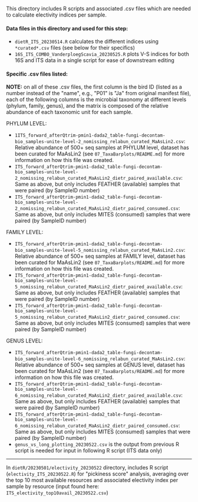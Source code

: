 This directory includes R scripts and associated .csv files which are needed to calculate electivity indices per sample. 

#### Data files in this directory and used for this step:
- `dietR_ITS_20230514.R` calculates the different indices using `*curated*.csv` files (see below for their specifics)
- `16S_ITS_COMBO_VanderploegScavia_20230525.R` plots V-S indices for both 16S and ITS data in a single script for ease of downstream editing

#### Specific .csv files listed:
**NOTE:** on all of these .csv files, the first column is the bird ID (listed as a number instead of the "name", e.g., "P01" is "Ja" from original manifest file), each of the following columns is the microbial taxonomy at different levels (phylum, family, genus), and the matrix is composed of the relative abundance of each taxonomic unit for each sample. 

PHYLUM LEVEL:

- `1ITS_forward_afterQtrim-pmin1-dada2_table-fungi-decontam-bio_samples-unite-level-2_nomissing_relabun_curated_MaAsLin2.csv`: Relative abundance of 500+ seq samples at PHYLUM level, dataset has been curated for MaAsLin2 (see `07_TaxaBarplots/README.md`) for more information on how this file was created.
- `ITS_forward_afterQtrim-pmin1-dada2_table-fungi-decontam-bio_samples-unite-level-2_nomissing_relabun_curated_MaAsLin2_dietr_paired_available.csv`: Same as above, but only includes FEATHER (available) samples that were paired (by SampleID number)
- `ITS_forward_afterQtrim-pmin1-dada2_table-fungi-decontam-bio_samples-unite-level-2_nomissing_relabun_curated_MaAsLin2_dietr_paired_consumed.csv`: Same as above, but only includes MITES (consumed) samples that were paired (by SampleID number)

FAMILY LEVEL:

- `ITS_forward_afterQtrim-pmin1-dada2_table-fungi-decontam-bio_samples-unite-level-5_nomissing_relabun_curated_MaAsLin2.csv`: Relative abundance of 500+ seq samples at FAMILY level, dataset has been curated for MaAsLin2 (see `07_TaxaBarplots/README.md`) for more information on how this file was created.
- `ITS_forward_afterQtrim-pmin1-dada2_table-fungi-decontam-bio_samples-unite-level-5_nomissing_relabun_curated_MaAsLin2_dietr_paired_available.csv`: Same as above, but only includes FEATHER (available) samples that were paired (by SampleID number)
- `ITS_forward_afterQtrim-pmin1-dada2_table-fungi-decontam-bio_samples-unite-level-5_nomissing_relabun_curated_MaAsLin2_dietr_paired_consumed.csv`: Same as above, but only includes MITES (consumed) samples that were paired (by SampleID number)

GENUS LEVEL: 
- `ITS_forward_afterQtrim-pmin1-dada2_table-fungi-decontam-bio_samples-unite-level-6_nomissing_relabun_curated_MaAsLin2.csv`: Relative abundance of 500+ seq samples at GENUS level, dataset has been curated for MaAsLin2 (see `07_TaxaBarplots/README.md`) for more information on how this file was created.
- `ITS_forward_afterQtrim-pmin1-dada2_table-fungi-decontam-bio_samples-unite-level-6_nomissing_relabun_curated_MaAsLin2_dietr_paired_available.csv`: Same as above, but only includes FEATHER (available) samples that were paired (by SampleID number)
- `ITS_forward_afterQtrim-pmin1-dada2_table-fungi-decontam-bio_samples-unite-level-6_nomissing_relabun_curated_MaAsLin2_dietr_paired_consumed.csv`: Same as above, but only includes MITES (consumed) samples that were paired (by SampleID number)
- `genus_vs_long_plotting_20230522.csv` is the output from previous R script is needed for input in following R script (ITS data only)



---


In `dietR/20230501/electivity_20230522` directory, includes R script (`electivity_ITS_20230522.R`) for "pickiness score" analysis, averaging over the top 10 most available resources and associated electivity index per sample by resource (input found here: `ITS_electivity_top10avail_20230522.csv`)

